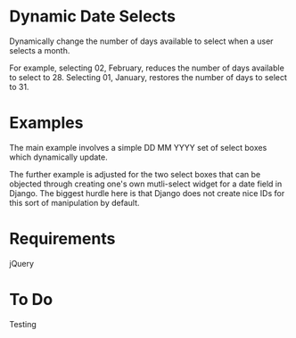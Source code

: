 # Dynamic Date Selects
Dynamically change the number of days available to select when a user selects a month.

For example, selecting 02, February, reduces the number of days available to select to 28. Selecting 01, January, restores the number of days to select to 31.

# Examples
The main example involves a simple DD MM YYYY set of select boxes which dynamically update.

The further example is adjusted for the two select boxes that can be objected through creating one's own mutli-select widget for a date field in Django. The biggest hurdle here is that Django does not create nice IDs for this sort of manipulation by default.

# Requirements
jQuery

# To Do
Testing
